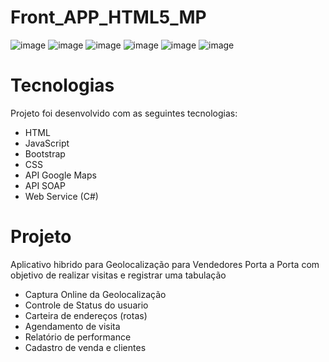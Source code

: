 # Front_APP_HTML5_MP

![image](https://github.com/user-attachments/assets/7d585ae8-24b6-4dd1-814c-96367e1543f4) ![image](https://github.com/user-attachments/assets/7a51d7d9-3471-4485-ba08-d6cbf1ac12ba)
![image](https://github.com/user-attachments/assets/bef4417e-02db-45d5-871b-2b354ff8dde8) ![image](https://github.com/user-attachments/assets/3505921d-e72e-462f-beec-32b6b6b30a55)
![image](https://github.com/user-attachments/assets/1a3af5e1-ed2a-42a4-8d55-ed872d284e78) ![image](https://github.com/user-attachments/assets/fbdffa2c-8803-4fb8-bc31-925ca647c8b4)

# Tecnologias
Projeto foi desenvolvido com as seguintes tecnologias:

- HTML
- JavaScript
- Bootstrap
- CSS
- API Google Maps
- API SOAP
- Web Service (C#)

# Projeto
Aplicativo hibrido para Geolocalização para Vendedores Porta a Porta com objetivo de realizar visitas e registrar uma tabulação

- Captura Online da Geolocalização
- Controle de Status do usuario
- Carteira de endereços (rotas)
- Agendamento de visita
- Relatório de performance
- Cadastro de venda e clientes
